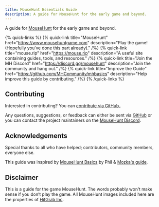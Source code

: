 ```yaml
---
title: MouseHunt Essentials Guide
description: A guide for MouseHunt for the early game and beyond.
---
```


A guide for [MouseHunt](https://mousehuntgame.com) for the early game and beyond.

{% quick-links %}
{% quick-link title="MouseHunt" href="https://www.mousehuntgame.com" description="Play the game! (Hopefully you've done this part already)." /%}
{% quick-link title="mouse.rip" href="https://mouse.rip" description="A useful site containing guides, tools, and resources." /%}
{% quick-link title="Join the MH Discord" href="https://discord.gg/mousehunt" description="Join the community and hang out." /%}
{% quick-link title="Improve the Guide" href="https://github.com/MHCommunity/mhbasics" description="Help improve this guide by contributing." /%}
{% /quick-links %}

## Contributing

Interested in contributing? You can [contribute via GitHub.](https://github.com/MHCommunity/mhbasics/blob/main/CONTRIBUTING.md).

Any questions, suggestions, or feedback can either be sent via [GitHub](https://github.com/MHCommunity/mhbasics/) or you can contact the project maintainers on the [MouseHunt Discord](https://discord.gg/mousehunt).

## Acknowledgements

Special thanks to all who have helped; contributors, community members, everyone else.

This guide was inspired by [MouseHunt Basics](https://mousehuntbasics.wordpress.com/) by Phil & [Mozka's guide](https://adefinitivemhguide.wordpress.com/).

## Disclaimer

This is a guide for the game MouseHunt. The words probably won't make sense if you don’t play the game.
All MouseHunt images included here are the properties of [HitGrab Inc](https://hitgrab.com/).
